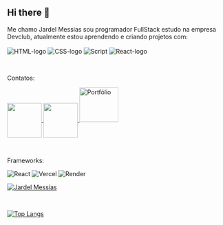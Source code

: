## Hi there :pencil:

Me chamo Jardel Messias sou programador FullStack estudo na empresa Devclub, atualmente estou aprendendo e criando projetos com:
<br>
<br>
<img src ="https://img.shields.io/badge/HTML5-E34F26?style=for-the-badge&logo=html5&logoColor=white" alt= "HTML-logo"/>   <img src = "https://img.shields.io/badge/CSS-239120?&style=for-the-badge&logo=css3&logoColor=white" alt = "CSS-logo"/>   <img src ="https://img.shields.io/badge/JavaScript-F7DF1E?style=for-the-badge&logo=javascript&logoColor=black" alt = "Script"/>    <img src = "https://img.shields.io/badge/react%20os-0088CC?style=for-the-badge&logo=reactos&logoColor=white" alt = "React-logo"/>



<br>
<p>Contatos:</p>

<!-- Email -->
<a href="mailto:jardel.messias.dev@gmail.com" target="_blank">
  <img width="80" align="center" src="https://img.shields.io/badge/Gmail-D14836?style=for-the-badge&logo=gmail&logoColor=white"/>
</a>

<!-- LinkedIn -->
<a href="https://www.linkedin.com/in/jardel-messias-desenvolvedor" target="_blank">
  <img width="80" align="center" src="https://img.shields.io/badge/LinkedIn-0077B5?style=for-the-badge&logo=linkedin&logoColor=white"/>
</a>

<!--Portfólio -->
   <!-- Portfólio -->
<a href="https://www.jardelmessias.com.br" target="_blank">
  <img width="90" height="80" alt="Portfólio" src="https://raw.githubusercontent.com/jardelMessias39/jardelMessias39/main/assets/portfolio.png" />
</a>

<p>&nbsp;</p>



<p>Frameworks:</p>
<!-- React -->
<img src="https://img.shields.io/badge/React-20232A?style=for-the-badge&logo=react&logoColor=61DAFB" alt="React" />

<!-- Vercel -->
<img src="https://img.shields.io/badge/Vercel-000000?style=for-the-badge&logo=vercel&logoColor=white" alt="Vercel" />

<!-- Render -->
<img src="https://img.shields.io/badge/Render-46E3B7?style=for-the-badge&logo=render&logoColor=white" alt="Render" />




[![Jardel Messias](https://github-readme-stats.vercel.app/api?username=JardelMessias39)](https://github.com/anuraghazra/github-readme-stats)
<p>&nbsp;</p>


[![Top Langs](https://github-readme-stats.vercel.app/api/top-langs/?username=jardelMessias39)](https://github.com/anuraghazra/github-readme-stats)
<p>&nbsp;</p>


